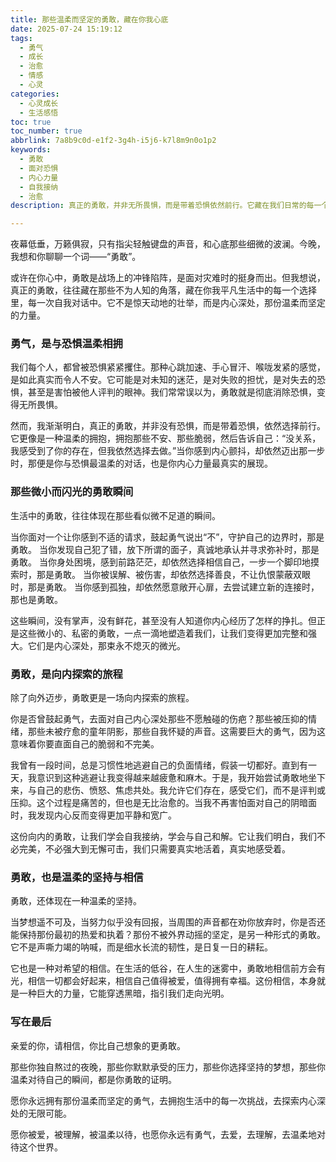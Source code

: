 ```yaml
---
title: 那些温柔而坚定的勇敢，藏在你我心底
date: 2025-07-24 15:19:12
tags:
  - 勇气
  - 成长
  - 治愈
  - 情感
  - 心灵
categories:
  - 心灵成长
  - 生活感悟
toc: true
toc_number: true
abbrlink: 7a8b9c0d-e1f2-3g4h-i5j6-k7l8m9n0o1p2
keywords:
  - 勇敢
  - 面对恐惧
  - 内心力量
  - 自我接纳
  - 治愈
description: 真正的勇敢，并非无所畏惧，而是带着恐惧依然前行。它藏在我们日常的每一个选择里，每一次自我对话中。这篇文章将带你探索那些温柔而坚定的勇敢瞬间，感受内心深处涌动的力量，学会与自己和解，与世界温柔相待。

---
```


夜幕低垂，万籁俱寂，只有指尖轻触键盘的声音，和心底那些细微的波澜。今晚，我想和你聊聊一个词——“勇敢”。

或许在你心中，勇敢是战场上的冲锋陷阵，是面对灾难时的挺身而出。但我想说，真正的勇敢，往往藏在那些不为人知的角落，藏在你我平凡生活中的每一个选择里，每一次自我对话中。它不是惊天动地的壮举，而是内心深处，那份温柔而坚定的力量。

### 勇气，是与恐惧温柔相拥

我们每个人，都曾被恐惧紧紧攫住。那种心跳加速、手心冒汗、喉咙发紧的感觉，是如此真实而令人不安。它可能是对未知的迷茫，是对失败的担忧，是对失去的恐惧，甚至是害怕被他人评判的眼神。我们常常误以为，勇敢就是彻底消除恐惧，变得无所畏惧。

然而，我渐渐明白，真正的勇敢，并非没有恐惧，而是带着恐惧，依然选择前行。它更像是一种温柔的拥抱，拥抱那些不安、那些脆弱，然后告诉自己：“没关系，我感受到了你的存在，但我依然选择去做。”当你感到内心颤抖，却依然迈出那一步时，那便是你与恐惧最温柔的对话，也是你内心力量最真实的展现。

### 那些微小而闪光的勇敢瞬间

生活中的勇敢，往往体现在那些看似微不足道的瞬间。

当你面对一个让你感到不适的请求，鼓起勇气说出“不”，守护自己的边界时，那是勇敢。
当你发现自己犯了错，放下所谓的面子，真诚地承认并寻求弥补时，那是勇敢。
当你身处困境，感到前路茫茫，却依然选择相信自己，一步一个脚印地摸索时，那是勇敢。
当你被误解、被伤害，却依然选择善良，不让仇恨蒙蔽双眼时，那是勇敢。
当你感到孤独，却依然愿意敞开心扉，去尝试建立新的连接时，那也是勇敢。

这些瞬间，没有掌声，没有鲜花，甚至没有人知道你内心经历了怎样的挣扎。但正是这些微小的、私密的勇敢，一点一滴地塑造着我们，让我们变得更加完整和强大。它们是内心深处，那束永不熄灭的微光。

### 勇敢，是向内探索的旅程

除了向外迈步，勇敢更是一场向内探索的旅程。

你是否曾鼓起勇气，去面对自己内心深处那些不愿触碰的伤疤？那些被压抑的情绪，那些未被疗愈的童年阴影，那些自我怀疑的声音。这需要巨大的勇气，因为这意味着你要直面自己的脆弱和不完美。

我曾有一段时间，总是习惯性地逃避自己的负面情绪，假装一切都好。直到有一天，我意识到这种逃避让我变得越来越疲惫和麻木。于是，我开始尝试勇敢地坐下来，与自己的悲伤、愤怒、焦虑共处。我允许它们存在，感受它们，而不是评判或压抑。这个过程是痛苦的，但也是无比治愈的。当我不再害怕面对自己的阴暗面时，我发现内心反而变得更加平静和宽广。

这份向内的勇敢，让我们学会自我接纳，学会与自己和解。它让我们明白，我们不必完美，不必强大到无懈可击，我们只需要真实地活着，真实地感受着。

### 勇敢，也是温柔的坚持与相信

勇敢，还体现在一种温柔的坚持。

当梦想遥不可及，当努力似乎没有回报，当周围的声音都在劝你放弃时，你是否还能保持那份最初的热爱和执着？那份不被外界动摇的坚定，是另一种形式的勇敢。它不是声嘶力竭的呐喊，而是细水长流的韧性，是日复一日的耕耘。

它也是一种对希望的相信。在生活的低谷，在人生的迷雾中，勇敢地相信前方会有光，相信一切都会好起来，相信自己值得被爱，值得拥有幸福。这份相信，本身就是一种巨大的力量，它能穿透黑暗，指引我们走向光明。

### 写在最后

亲爱的你，请相信，你比自己想象的更勇敢。

那些你独自熬过的夜晚，那些你默默承受的压力，那些你选择坚持的梦想，那些你温柔对待自己的瞬间，都是你勇敢的证明。

愿你永远拥有那份温柔而坚定的勇气，去拥抱生活中的每一次挑战，去探索内心深处的无限可能。

愿你被爱，被理解，被温柔以待，也愿你永远有勇气，去爱，去理解，去温柔地对待这个世界。